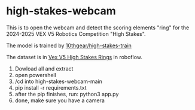 ﻿# high-stakes-webcam

This is to open the webcam and detect the scoring elements "ring" for the 2024-2025 VEX V5 Robotics Competition "High Stakes".

The model is trained by [10thgear/high-stakes-train](https://github.com/yetsun/high-stakes-train)

The dataset is in [Vex V5 High Stakes Rings](https://universe.roboflow.com/robot-ffjgn/vex-v5-high-stakes-rings) in roboflow.  

1. Dowload all and extract
2. open powershell
3. /cd into high-stakes-webcam-main
4. pip install -r requirements.txt
5. after the pip finishes, run: python3 app.py
6. done, make sure you have a camera
